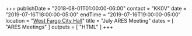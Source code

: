 +++
publishDate = "2018-08-01T01:00:00-06:00"
contact = "KK0V"
date = "2019-07-16T18:00:00-05:00"
endTime = "2019-07-16T19:00:00-05:00"
location = "[West Fargo City Hall](/places/west-fargo-city-hall/)"
title = "July ARES Meeting"
dates = [ "ARES Meetings" ]
outputs = [ "HTML" ]
+++
